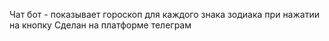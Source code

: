 Чат бот - показывает гороскоп для каждого знака зодиака при нажатии на кнопку
Сделан на платформе телеграм
